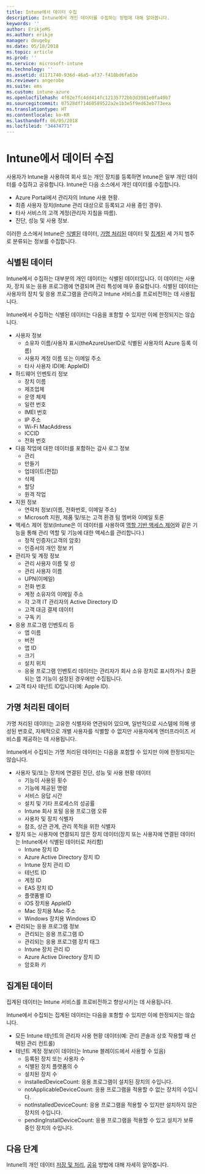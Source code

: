 ```yaml
---
title: Intune에서 데이터 수집
description: Intune에서 개인 데이터를 수집하는 방법에 대해 알아봅니다.
keywords: ''
author: ErikjeMS
ms.author: erikje
manager: dougeby
ms.date: 05/18/2018
ms.topic: article
ms.prod: ''
ms.service: microsoft-intune
ms.technology: ''
ms.assetid: d1171740-936d-46a5-af37-f418bd6fa63e
ms.reviewer: angerobe
ms.suite: ems
ms.custom: intune-azure
ms.openlocfilehash: 4f02e7fc4dd414fc12135772bb3d3981e0fa49b7
ms.sourcegitcommit: 07528df71460589522a2e1b3e5f9ed63eb773eea
ms.translationtype: HT
ms.contentlocale: ko-KR
ms.lasthandoff: 06/05/2018
ms.locfileid: "34474771"
---
```

# <a name="data-collection-in-intune"></a>Intune에서 데이터 수집

사용자가 Intune을 사용하여 회사 또는 개인 장치를 등록하면 Intune은 일부 개인 데이터를 수집하고 공유합니다. Intune은 다음 소스에서 개인 데이터를 수집합니다.

- Azure Portal에서 관리자의 Intune 사용 현황.
- 최종 사용자 장치(Intune 관리 대상으로 등록되고 사용 중인 경우).
- 타사 서비스의 고객 계정(관리자 지침을 따름).
- 진단, 성능 및 사용 정보.

이러한 소스에서 Intune은 [식별된](#identified-data) 데이터, [가명 처리된](#pseudonymized-data) 데이터 및 [집계된](#aggregated-data) 세 가지 범주로 분류되는 정보를 수집합니다.

## <a name="identified-data"></a>식별된 데이터

Intune에서 수집하는 대부분의 개인 데이터는 식별된 데이터입니다. 이 데이터는 사용자, 장치 또는 응용 프로그램에 연결되며 관리 특성에 매우 중요합니다. 식별된 데이터는 사용자의 장치 및 응용 프로그램을 관리하고 Intune 서비스를 프로비전하는 데 사용됩니다.

Intune에서 수집하는 식별된 데이터는 다음을 포함할 수 있지만 이에 한정되지는 않습니다. 

- 사용자 정보
    - 소유자 이름/사용자 표시(theAzureUserID로 식별된 사용자의 Azure 등록 이름)
    - 사용자 계정 이름 또는 이메일 주소
    - 타사 사용자 ID(예: AppleID)
- 하드웨어 인벤토리 정보
    - 장치 이름
    - 제조업체
    - 운영 체제
    - 일련 번호
    - IMEI 번호
    - IP 주소
    - Wi-Fi MacAddress
    - ICCID
    - 전화 번호
- 다음 작업에 대한 데이터를 포함하는 감사 로그 정보
    - 관리
    - 만들기
    - 업데이트(편집)
    - 삭제
    - 할당
    - 원격 작업
- 지원 정보
    - 연락처 정보(이름, 전화번호, 이메일 주소)
    - Microsoft 지원, 제품 및/또는 고객 환경 팀 멤버와 이메일 토론
- 액세스 제어 정보(Intune은 이 데이터를 사용하여 [역할 기반 액세스 제어](role-based-access-control.md)와 같은 기능을 통해 관리 역할 및 기능에 대한 액세스를 관리합니다.)
    - 정적 인증자(고객의 암호)
    - 인증서의 개인 정보 키 
- 관리자 및 계정 정보
    - 관리 사용자 이름 및 성
    - 관리 사용자 이름
    - UPN(이메일)
    - 전화 번호
    - 계정 소유자의 이메일 주소
    - 각 고객 IT 관리자의 Active Directory ID
    - 고객 대금 결제 데이터
    - 구독 키
- 응용 프로그램 인벤토리 등
    - 앱 이름
    - 버전
    - 앱 ID
    - 크기
    - 설치 위치
    - 응용 프로그램 인벤토리 데이터는 관리자가 회사 소유 장치로 표시하거나 호환되는 앱 기능이 설정된 경우에만 수집됩니다.  
- 고객 타사 테넌트 ID입니다(예: Apple ID). 

## <a name="pseudonymized-data"></a>가명 처리된 데이터

가명 처리된 데이터는 고유한 식별자와 연관되어 있으며, 일반적으로 시스템에 의해 생성된 번호로, 자체적으로 개별 사용자를 식별할 수 없지만 사용자에게 엔터프라이즈 서비스를 제공하는 데 사용됩니다. 

Intune에서 수집되는 가명 처리된 데이터는 다음을 포함할 수 있지만 이에 한정되지는 않습니다. 

- 사용자 및/또는 장치에 연결된 진단, 성능 및 사용 현황 데이터
    - 기능이 사용된 횟수
    - 기능에 제공된 명령
    - 서비스 응답 시간
    - 설치 및 기타 프로세스의 성공률
    - Intune 회사 포털 응용 프로그램 오류
    - 사용자 및 장치 식별자
    - 참조, 상관 관계, 관리 목적을 위한 식별자 
- 장치 또는 사용자에 연결되지 않은 장치 데이터(장치 또는 사용자에 연결된 데이터는 Intune에서 식별된 데이터로 처리함)
    - Intune 장치 ID
    - Azure Active Directory 장치 ID
    - Intune 장치 관리 ID
    - 테넌트 ID
    - 계정 ID
    - EAS 장치 ID
    - 플랫폼별 ID
    - iOS 장치용 AppleID
    - Mac 장치용 Mac 주소
    - Windows 장치용 Windows ID
- 관리되는 응용 프로그램 정보
    - 관리되는 응용 프로그램 ID
    - 관리되는 응용 프로그램 장치 태그
    - Intune 장치 관리 ID
    - Azure Active Directory 장치 ID
    - 암호화 키

## <a name="aggregated-data"></a>집계된 데이터

집계된 데이터는 Intune 서비스를 프로비전하고 향상시키는 데 사용됩니다. 

Intune에서 수집되는 집계된 데이터는 다음을 포함할 수 있지만 이에 한정되지는 않습니다. 

- 모든 Intune 테넌트의 관리자 사용 현황 데이터(예: 관리 콘솔과 상호 작용할 때 선택된 관리 컨트롤)
- 테넌트 계정 정보(이 데이터는 Intune 블레이드에서 사용할 수 있음)
    - 등록된 장치 또는 사용자 수
    - 식별된 장치 플랫폼의 수  
    - 설치된 장치 수
    - installedDeviceCount: 응용 프로그램이 설치된 장치의 수입니다.
    - notApplicableDeviceCount: 응용 프로그램을 적용할 수 없는 장치의 수입니다.
    - notInstalledDeviceCount: 응용 프로그램을 적용할 수 있지만 설치하지 않은 장치의 수입니다.
    - pendingInstallDeviceCount: 응용 프로그램을 적용할 수 있고 설치가 보류 중인 장치의 수입니다.
    
## <a name="next-steps"></a>다음 단계

Intune의 개인 데이터 [저장 및 처리](privacy-data-store-process.md), [공유](privacy-data-secure-share.md) 방법에 대해 자세히 알아봅니다. 